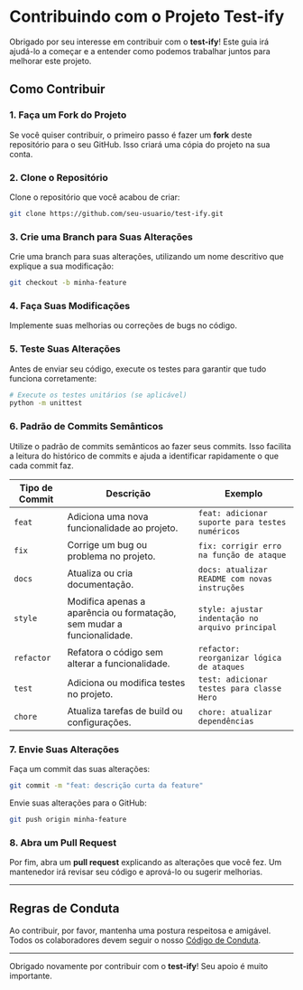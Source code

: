 # Contribuindo com o Projeto Test-ify

Obrigado por seu interesse em contribuir com o **test-ify**! Este guia irá ajudá-lo a começar e a entender como podemos trabalhar juntos para melhorar este projeto.

## Como Contribuir

### 1. Faça um Fork do Projeto

Se você quiser contribuir, o primeiro passo é fazer um **fork** deste repositório para o seu GitHub. Isso criará uma cópia do projeto na sua conta.

### 2. Clone o Repositório

Clone o repositório que você acabou de criar:

```bash
git clone https://github.com/seu-usuario/test-ify.git
```

### 3. Crie uma Branch para Suas Alterações

Crie uma branch para suas alterações, utilizando um nome descritivo que explique a sua modificação:

```bash
git checkout -b minha-feature
```

### 4. Faça Suas Modificações

Implemente suas melhorias ou correções de bugs no código.

### 5. Teste Suas Alterações

Antes de enviar seu código, execute os testes para garantir que tudo funciona corretamente:

```bash
# Execute os testes unitários (se aplicável)
python -m unittest
```

### 6. Padrão de Commits Semânticos

Utilize o padrão de commits semânticos ao fazer seus commits. Isso facilita a leitura do histórico de commits e ajuda a identificar rapidamente o que cada commit faz.

| Tipo de Commit | Descrição                                                              | Exemplo                                          |
| -------------- | ---------------------------------------------------------------------- | ------------------------------------------------ |
| `feat`         | Adiciona uma nova funcionalidade ao projeto.                           | `feat: adicionar suporte para testes numéricos`  |
| `fix`          | Corrige um bug ou problema no projeto.                                 | `fix: corrigir erro na função de ataque`         |
| `docs`         | Atualiza ou cria documentação.                                         | `docs: atualizar README com novas instruções`    |
| `style`        | Modifica apenas a aparência ou formatação, sem mudar a funcionalidade. | `style: ajustar indentação no arquivo principal` |
| `refactor`     | Refatora o código sem alterar a funcionalidade.                        | `refactor: reorganizar lógica de ataques`        |
| `test`         | Adiciona ou modifica testes no projeto.                                | `test: adicionar testes para classe Hero`        |
| `chore`        | Atualiza tarefas de build ou configurações.                            | `chore: atualizar dependências`                  |

### 7. Envie Suas Alterações

Faça um commit das suas alterações:

```bash
git commit -m "feat: descrição curta da feature"
```

Envie suas alterações para o GitHub:

```bash
git push origin minha-feature
```

### 8. Abra um Pull Request

Por fim, abra um **pull request** explicando as alterações que você fez. Um mantenedor irá revisar seu código e aprová-lo ou sugerir melhorias.

---

## Regras de Conduta

Ao contribuir, por favor, mantenha uma postura respeitosa e amigável. Todos os colaboradores devem seguir o nosso [Código de Conduta](./CODE_OF_CONDUCT.md).

---

Obrigado novamente por contribuir com o **test-ify**! Seu apoio é muito importante.
